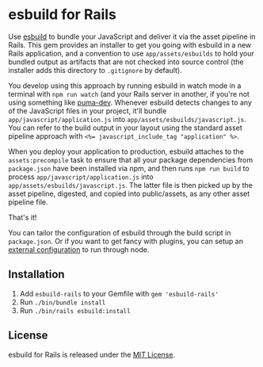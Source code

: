 # esbuild for Rails

Use [esbuild](https://esbuild.github.io) to bundle your JavaScript and deliver it via the asset pipeline in Rails. This gem provides an installer to get you going with esbuild in a new Rails application, and a convention to use `app/assets/esbuilds` to hold your bundled output as artifacts that are not checked into source control (the installer adds this directory to `.gitignore` by default).

You develop using this approach by running esbuild in watch mode in a terminal with `npm run watch` (and your Rails server in another, if you're not using something like [puma-dev](https://github.com/puma/puma-dev). Whenever esbuild detects changes to any of the JavaScript files in your project, it'll bundle `app/javascript/application.js` into `app/assets/esbuilds/javascript.js`. You can refer to the build output in your layout using the standard asset pipeline approach with `<%= javascript_include_tag "application" %>`.

When you deploy your application to production, esbuild attaches to the `assets:precompile` task to ensure that all your package dependencies from `package.json` have been installed via npm, and then runs `npm run build` to process `app/javascript/application.js` into `app/assets/esbuilds/javascript.js`. The latter file is then picked up by the asset pipeline, digested, and copied into public/assets, as any other asset pipeline file.

That's it!

You can tailor the configuration of esbuild through the build script in `package.json`. Or if you want to get fancy with plugins, you can setup an [external configuration](https://esbuild.github.io/getting-started/#build-scripts) to run through node.


## Installation

1. Add `esbuild-rails` to your Gemfile with `gem 'esbuild-rails'`
2. Run `./bin/bundle install`
3. Run `./bin/rails esbuild:install`


## License

esbuild for Rails is released under the [MIT License](https://opensource.org/licenses/MIT).
